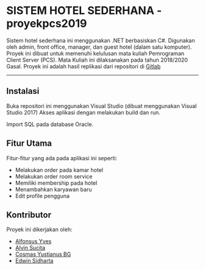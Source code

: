 # SISTEM HOTEL SEDERHANA - proyekpcs2019

Sistem hotel sederhana ini menggunakan .NET berbasiskan C#. Digunakan oleh admin, front office, manager, dan guest hotel (dalam satu komputer). Proyek ini dibuat untuk memenuhi kelulusan mata kuliah Pemrograman Client Server (PCS). Mata Kuliah ini dilaksanakan pada tahun 2018/2020 Gasal. Proyek ini adalah hasil replikasi dari repositori di [Gitlab](https://gitlab.com/billiartag/proyekpcs2019)

---

## Instalasi
Buka repositori ini menggunakan Visual Studio (dibuat menggunakan Visual Studio 2017)
Akses aplikasi dengan melakukan build dan run.

Import SQL pada database Oracle.

## Fitur Utama

Fitur-fitur yang ada pada aplikasi ini seperti:
- Melakukan order pada kamar hotel
- Melakukan order room service
- Memiliki membership pada hotel
- Menambahkan karyawan baru
- Edit profile pengguna

## Kontributor
Proyek ini dikerjakan oleh: 
- [Alfonsus Yves](https://github.com/alfonsusyves)
- [Alvin Sucita](https://github.com/alvinsucita)
- [Cosmas Yustianus BG ](https://github.com/billiartag)
- [Edwin Sidharta](https://github.com/Edwinsidharta)
